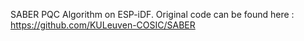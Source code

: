 SABER PQC Algorithm on ESP-iDF.
Original code can be found here : https://github.com/KULeuven-COSIC/SABER
